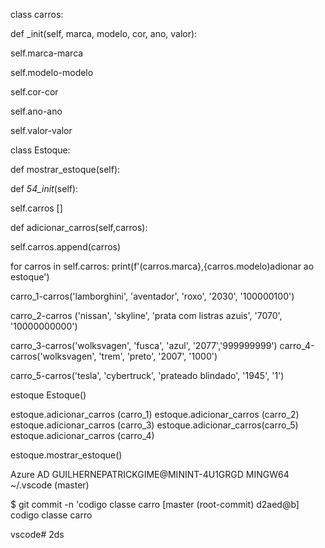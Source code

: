 

class carros:

def _init(self, marca, modelo, cor, ano, valor):

self.marca-marca

self.modelo-modelo

self.cor-cor



self.ano-ano



self.valor-valor



class Estoque:


def mostrar_estoque(self):


def _54_init_(self):

self.carros []

def adicionar_carros(self,carros):

self.carros.append(carros)

for carros in self.carros: print(f'(carros.marca},{carros.modelo)adionar ao estoque')

carro_1-carros('lamborghini', 'aventador', 'roxo', '2030', '100000100')

carro_2-carros ('nissan', 'skyline', 'prata com listras azuis', '7070', '10000000000')

carro_3-carros('wolksvagen', 'fusca', 'azul', '2077','999999999') carro_4-carros('wolksvagen', 'trem', 'preto', '2007', '1000')

carro_5-carros('tesla', 'cybertruck', 'prateado blindado', '1945', '1')

estoque Estoque()

estoque.adicionar_carros (carro_1)
estoque.adicionar_carros (carro_2)
estoque.adicionar_carros (carro_3)
estoque.adicionar_carros(carro_5)
estoque.adicionar_carros (carro_4)



estoque.mostrar_estoque()





Azure AD GUILHERNEPATRICKGIME@MININT-4U1GRGD MINGW64 ~/.vscode (master)

$ git commit -n 'codigo classe carro [master (root-commit) d2aed@b] codigo classe carro

vscode# 2ds
